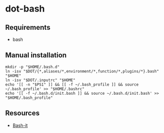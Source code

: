 # dot-bash

## Requirements

- bash

## Manual installation

    mkdir -p "$HOME/.bash.d"
    ln -isv "$DOT/{*,aliases/*,environment/*,function/*,plugins/*}.bash" "$HOME"
    ln -isv "$DOT/.inputrc" "$HOME"
    echo '[[ -n "$PS1" ]] && [[ -f ~/.bash_profile ]] && source ~/.bash_profile' >> "$HOME/.bashrc"
    echo '[[ -f ~/.bash.d/init.bash ]] && source ~/.bash.d/init.bash' >> "$HOME/.bash_profile"

## Resources

- [Bash-it](https://github.com/Bash-it/bash-it)
